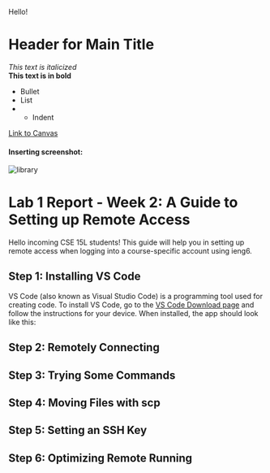
Hello!

# Header for Main Title

*This text is italicized* <br>
**This text is in bold** <br>

* Bullet
* List
* * Indent

[Link to Canvas](canvas.ucsd.edu)

#### Inserting screenshot:
![library](https://user-images.githubusercontent.com/103288140/162632731-36feb438-a7a8-421d-9e96-dbae0cb40027.PNG)







# Lab 1 Report - Week 2: A Guide to Setting up Remote Access
Hello incoming CSE 15L students! This guide will help you in setting up remote access when logging into a course-specific account using ieng6. 

## Step 1: Installing VS Code
VS Code (also known as Visual Studio Code) is a programming tool used for creating code. To install VS Code, go to the [VS Code Download page]( https://code.visualstudio.com/) and follow the instructions for your device. When installed, the app should look like this:


## Step 2: Remotely Connecting



## Step 3: Trying Some Commands



## Step 4: Moving Files with scp



## Step 5: Setting an SSH Key




## Step 6: Optimizing Remote Running
